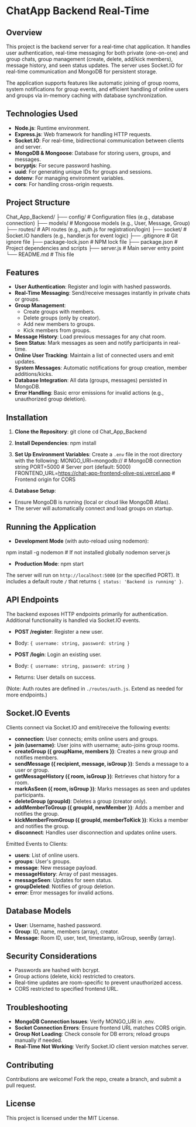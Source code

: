 # ChatApp Backend Real-Time

## Overview

This project is the backend server for a real-time chat application. It handles user authentication, real-time messaging for both private (one-on-one) and group chats, group management (create, delete, add/kick members), message history, and seen status updates. The server uses Socket.IO for real-time communication and MongoDB for persistent storage.

The application supports features like automatic joining of group rooms, system notifications for group events, and efficient handling of online users and groups via in-memory caching with database synchronization.

## Technologies Used

- **Node.js**: Runtime environment.
- **Express.js**: Web framework for handling HTTP requests.
- **Socket.IO**: For real-time, bidirectional communication between clients and server.
- **MongoDB & Mongoose**: Database for storing users, groups, and messages.
- **bcryptjs**: For secure password hashing.
- **uuid**: For generating unique IDs for groups and sessions.
- **dotenv**: For managing environment variables.
- **cors**: For handling cross-origin requests.

## Project Structure
Chat_App_Backend/
├── config/             # Configuration files (e.g., database connection)
├── models/             # Mongoose models (e.g., User, Message, Group)
├── routes/             # API routes (e.g., auth.js for registration/login)
├── socket/             # Socket.IO handlers (e.g., handler.js for event logic)
├── .gitignore          # Git ignore file
├── package-lock.json   # NPM lock file
├── package.json        # Project dependencies and scripts
├── server.js           # Main server entry point
└── README.md           # This file


## Features

- **User Authentication**: Register and login with hashed passwords.
- **Real-Time Messaging**: Send/receive messages instantly in private chats or groups.
- **Group Management**:
  - Create groups with members.
  - Delete groups (only by creator).
  - Add new members to groups.
  - Kick members from groups.
- **Message History**: Load previous messages for any chat room.
- **Seen Status**: Mark messages as seen and notify participants in real-time.
- **Online User Tracking**: Maintain a list of connected users and emit updates.
- **System Messages**: Automatic notifications for group creation, member additions/kicks.
- **Database Integration**: All data (groups, messages) persisted in MongoDB.
- **Error Handling**: Basic error emissions for invalid actions (e.g., unauthorized group deletion).

## Installation

1. **Clone the Repository**:
git clone <repository-url>
cd Chat_App_Backend


2. **Install Dependencies**:
npm install

3. **Set Up Environment Variables**:
Create a `.env` file in the root directory with the following:
MONGO_URI=mongodb://<your-mongo-uri>  # MongoDB connection string
PORT=5000                             # Server port (default: 5000)
FRONTEND_URL=https://chat-app-frontend-olive-psi.vercel.app  # Frontend origin for CORS


4. **Database Setup**:
- Ensure MongoDB is running (local or cloud like MongoDB Atlas).
- The server will automatically connect and load groups on startup.

## Running the Application  

- **Development Mode** (with auto-reload using nodemon):

npm install -g nodemon  # If not installed globally
nodemon server.js


- **Production Mode**:
npm start


The server will run on `http://localhost:5000` (or the specified PORT). It includes a default route `/` that returns `{ status: 'Backend is running' }`.

## API Endpoints

The backend exposes HTTP endpoints primarily for authentication. Additional functionality is handled via Socket.IO events.

- **POST /register**: Register a new user.
- Body: `{ username: string, password: string }`

- **POST /login**: Login an existing user.
- Body: `{ username: string, password: string }`
- Returns: User details on success.

(Note: Auth routes are defined in `./routes/auth.js`. Extend as needed for more endpoints.)

## Socket.IO Events

Clients connect via Socket.IO and emit/receive the following events:

- **connection**: User connects; emits online users and groups.
- **join (username)**: User joins with username; auto-joins group rooms.
- **createGroup ({ groupName, members })**: Creates a new group and notifies members.
- **sendMessage ({ recipient, message, isGroup })**: Sends a message to a user or group.
- **getMessageHistory ({ room, isGroup })**: Retrieves chat history for a room.
- **markAsSeen ({ room, isGroup })**: Marks messages as seen and updates participants.
- **deleteGroup (groupId)**: Deletes a group (creator only).
- **addMemberToGroup ({ groupId, newMember })**: Adds a member and notifies the group.
- **kickMemberFromGroup ({ groupId, memberToKick })**: Kicks a member and notifies the group.
- **disconnect**: Handles user disconnection and updates online users.

Emitted Events to Clients:
- **users**: List of online users.
- **groups**: User's groups.
- **message**: New message payload.
- **messageHistory**: Array of past messages.
- **messageSeen**: Updates for seen status.
- **groupDeleted**: Notifies of group deletion.
- **error**: Error messages for invalid actions.

## Database Models

- **User**: Username, hashed password.
- **Group**: ID, name, members (array), creator.
- **Message**: Room ID, user, text, timestamp, isGroup, seenBy (array).

## Security Considerations

- Passwords are hashed with bcrypt.
- Group actions (delete, kick) restricted to creators.
- Real-time updates are room-specific to prevent unauthorized access.
- CORS restricted to specified frontend URL.

## Troubleshooting

- **MongoDB Connection Issues**: Verify MONGO_URI in .env.
- **Socket Connection Errors**: Ensure frontend URL matches CORS origin.
- **Group Not Loading**: Check console for DB errors; reload groups manually if needed.
- **Real-Time Not Working**: Verify Socket.IO client version matches server.

## Contributing

Contributions are welcome! Fork the repo, create a branch, and submit a pull request.

## License

This project is licensed under the MIT License.

